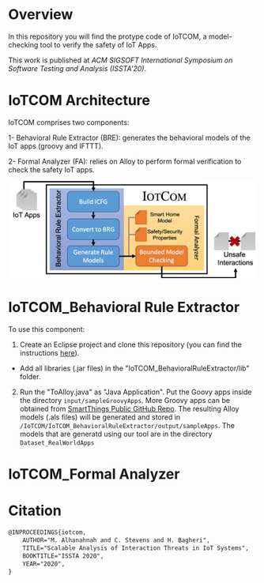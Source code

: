 
# Overview

In this repository you will find the protype code of IoTCOM, a model-checking tool to verify the safety of IoT Apps.

This work is published at *ACM SIGSOFT International Symposium on Software Testing and Analysis (ISSTA'20)*.

# IoTCOM Architecture 

IoTCOM comprises two components:

1- Behavioral Rule Extractor (BRE): generates the behavioral models of the IoT apps (groovy and IFTTT).

2- Formal Analyzer (FA): relies on Alloy to perform formal verification to check the safety IoT apps.

![picture](images/SystemOverview_V8.png)


# IoTCOM_Behavioral Rule Extractor

To use this component: 

1. Create an Eclipse project and clone this repository (you can find the instructions [here](https://github.com/collab-uniba/socialcde4eclipse/wiki/How-to-import-a-GitHub-project-into-Eclipse)).
  - Add all libraries (.jar files) in the "IoTCOM_BehavioralRuleExtractor/lib" folder.

2. Run the "ToAlloy.java" as "Java Application". Put the Goovy apps inside the directory `input/sampleGroovyApps`. More Groovy apps can be obtained from [SmartThings Public GitHub Repo](https://github.com/SmartThingsCommunity/SmartThingsPublic).  The resulting Alloy models (.als files) will be generated and stored in `/IoTCOM/IoTCOM_BehavioralRuleExtractor/output/sampleApps`. The models that are generatd using our tool are in the directory `Dataset_RealWorldApps`


# IoTCOM_Formal Analyzer




# Citation
```
@INPROCEEDINGS{iotcom,
    AUTHOR="M. Alhanahnah and C. Stevens and H. Bagheri",
    TITLE="Scalable Analysis of Interaction Threats in IoT Systems",
    BOOKTITLE="ISSTA 2020",
    YEAR="2020",
}
```
